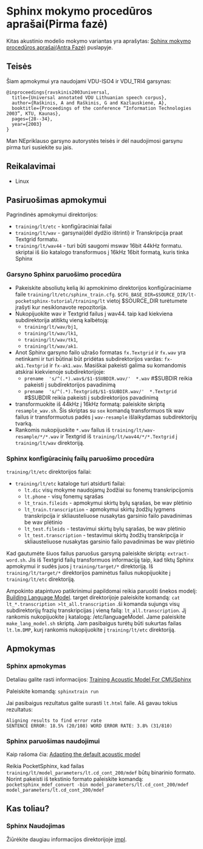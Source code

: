 Sphinx mokymo procedūros aprašai(Pirma fazė)
=================================

Kitas akustinio modelio mokymo variantas yra aprašytas:  [Sphinx mokymo procedūros aprašai(Antra Fazė)](lt-faze2) puslapyje.

Teisės
--------

Šiam apmokymui yra naudojami VDU-ISO4 ir VDU_TRI4 garsynas:

    @inproceedings{ravskinis2003universal,
      title={Universal annotated VDU Lithuanian speech corpus},
      author={Raškinis, A and Raškinis, G and Kazlauskienė, A},
      booktitle={Proceedings of the conference “Information Technologies 2003”, KTU, Kaunas},
      pages={28--34},
      year={2003}
    }

Man NEpriklauso garsyno autorystės teisės ir dėl naudojimosi garsynu pirma turi susiekite su jais.

Reikalavimai
--------

 * Linux


Pasiruošimas apmokymui
--------

Pagrindinės apmokymui direktorijos:
*   `training/lt/etc` - konfigūraciniai failai
*   `training/lt/wav` - garsynai(dėl dydžio ištrinti) ir Transkripcija praat Textgrid formatu.
*   `training/lt/wav44` - turi būti saugomi mswav 16bit 44kHz formatu. skriptai iš šio katalogo transformuos į 16kHz 16bit formatą, kuris tinka Sphinx

###  Garsyno Sphinx paruošimo procedūra
*   Pakeiskite absoliutų kelią iki apmokinimo direktorijos konfigūraciniame faile `training/lt/etc/sphinx_train.cfg`. `$CFG_BASE_DIR=$SOURCE_DIR/lt-pocketsphinx-tutorial/training/lt` vietoj $SOURCE_DIR turėtumete įrašyti kur nesiklonavote repozitorija.
*   Nukopijuokite wav ir Textgrid failus į wav44. taip kad kiekviena subdirektorija atitiktų vieną kalbėtoją:
    * `training/lt/wav/bj1`,
    * `training/lt/wav/lk1`,
    * `training/lt/wav/tk1`,
    * `training/lt/wav/ak1`.
*   Anot Sphinx garsyno failo užrašo formatas `fx.Textgrid` ir `fx.wav` yra netinkami ir turi būtinai būt pridėtas subdirektorijos vardas: `fx-ak1.Textgrid` ir `fx-ak1.wav`. Masiškai pakeisti galima su komandomis atskirai kiekvienoje subdirektorijoje: 
    * `prename  's/^(.*).wav$/$1-$SUBDIR.wav/'  *.wav` #$SUBDIR reikia pakeisti į subdirektorijos pavadinimą
    * `prename  's/^(.*).Textgrid$/$1-$SUBDIR.wav/'  *.Textgrid` #$SUBDIR reikia pakeisti į subdirektorijos pavadinimą
*   transformuokite iš 44kHz į 16kHz formatą: paleiskite skriptą `resample_wav.sh`. Šis skriptas su `sox` komandą transformuos tik wav failus ir transformuotus padės į `wav-resample` išlaikydamas subdirektorijų tvarką.
*   Rankomis nukopijuokite `*.wav` failus iš `training/lt/wav-resample/*/*.wav` ir Textgrid iš `training/lt/wav44/*/*.Textgrid` į `training/lt/wav` direktoriją.

### Sphinx konfigūracinių failų paruošimo procedūra
`training/lt/etc` direktorijos failai:
*   `training/lt/etc` kataloge turi atsidurti failai:
    * `lt.dic` visų mokyme naudojamų žodžiai su fonemų transkripcijomis
    * `lt.phone` - visų fonemų sąrašas
    * `lt_train.fileids` - apmokymui skirtų bylų sąrašas, be wav plėtinio
    * `lt_train.transcription` - apmokymui skirtų žodžių lygmens transkripcija ir skliausteliuose nusakytas garsinio failo pavadinimas be wav plėtinio
    * `lt_test.fileids` - testavimui skirtų bylų sąrašas, be wav plėtinio
    * `lt_test.transcription` - testavimui skirtų žodžių transkripcija ir skliausteliuose nusakytas garsinio failo pavadinimas be wav plėtinio

Kad gautumėte šiuos failus paruošus garsyną paleiskite skriptą: `extract-word.sh`. Jis iš Textgrid failų transformuos informaciją taip, kad tiktų Sphinx apmokymui ir sudės juos į `training/target/*` direktoriją. Iš `training/lt/target/*` direktorijos paminėtus failus nukopijuokite į `training/lt/etc` direktoriją.

Ampokinto atapintuvo patikrinimui papildomai reikia paruošti šnekos modelį: [Building Language Model](http://cmusphinx.sourceforge.net/wiki/tutoriallm). target direktorijoje paleiskite komandą:
`cat lt_*.transcription >lt_all.transcription` .ši komanda sujungs visų subdirektorijų frazių transkripcijas į vieną failą: `lt_all.transcription`. Jį rankomis nukopijuokite į katalogą: /etc/languageModel. Jame paleiskite `make_lang_model.sh` skriptą. Jam pasibaigus turėtų būti sukurtas failas `lt.lm.DMP`, kurį rankomis nukopijuokite į `training/lt/etc` direktoriją.


Apmokymas
--------


### Sphinx apmokymas

Detaliau galite rasti informacijos: [Training Acoustic Model For CMUSphinx](http://cmusphinx.sourceforge.net/wiki/tutorialam)

Paleiskite komandą: `sphinxtrain run`

Jai pasibaigus rezultatus galite surasti `lt.html` faile. Aš gavau tokius rezultatus:

    Aligning results to find error rate
    SENTENCE ERROR: 18.5% (20/108) WORD ERROR RATE: 3.8% (31/810)

### Sphinx paruošimas naudojimui

Kaip rašoma čia: [Adapting the default acoustic model](http://cmusphinx.sourceforge.net/wiki/tutorialadapt)

Reikia PocketSphinx, kad failas `training/lt/model_parameters/lt.cd_cont_200/mdef` būtų binarinio formato. Norint pakeisti iš tekstinio formato paleiskite komandą: `pocketsphinx_mdef_convert -bin model_parameters/lt.cd_cont_200/mdef model_parameters/lt.cd_cont_200/mdef`

Kas toliau?
--------

### Sphinx Naudojimas

Žiūrėkite daugiau informacijos direktorijoje [impl](../impl).

        


